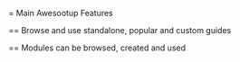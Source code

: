 = Main Awesootup Features

== Browse and use standalone, popular and custom guides

== Modules can be browsed, created and used
